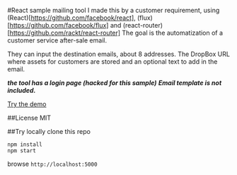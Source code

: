 #React sample mailing tool
I made this by a customer requirement, using (React)[https://github.com/facebook/react], (flux)[https://github.com/facebook/flux] and (react-router)[https://github.com/rackt/react-router]
The goal is the automatization of a customer service after-sale email.

They can input the destination emails, about 8 addresses.
The DropBox URL where assets for customers are stored and an optional text to add in the email.

***the tool has a login page (hacked for this sample)***
***Email template is not included.***

[Try the demo](http://cosmitar.github.io/react-sample-tool/)

##License
MIT

##Try locally
clone this repo
```
npm install
npm start
```
browse ```http://localhost:5000```